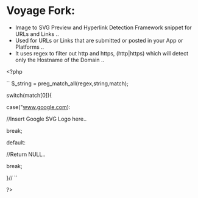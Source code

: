 # Voyage Fork:
* Image to SVG Preview and Hyperlink Detection Framework snippet for URLs and Links ..
* Used for URLs or Links that are submitted or posted in your App or Platforms ..
* It uses regex to filter out http and https, (http|https) which will detect only the Hostname of the Domain ..

&lt;?php

``
$_string = preg_match_all(regex,string,match);

switch(match[0]){

case("www.google.com):

//Insert Google SVG Logo here..

break;

default:

//Return NULL..

break;

}//
``

?&gt;